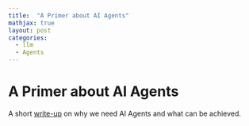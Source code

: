 ```yaml
---
title:  "A Primer about AI Agents"
mathjax: true
layout: post
categories: 
  - llm
  - Agents
---
```

# A Primer about AI Agents
A short [write-up](https://medium.com/@ravitee/a-primer-about-ai-agents-1e34f6dc7a4d) on why we need AI Agents and what can be achieved.
